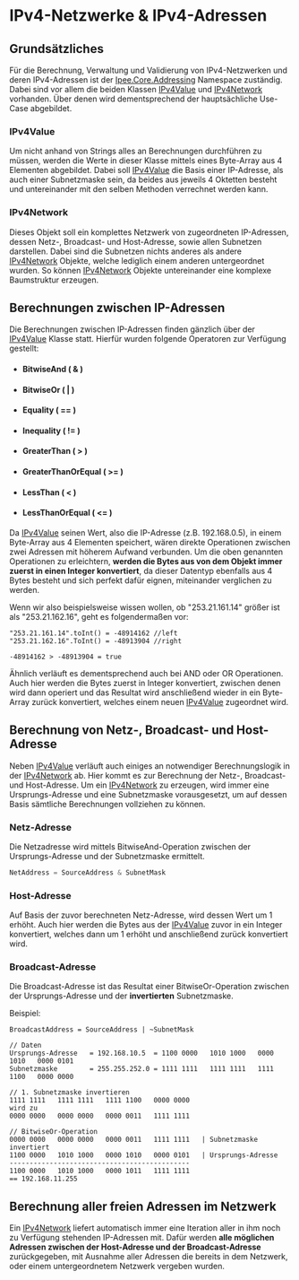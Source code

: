# IPv4-Netzwerke & IPv4-Adressen

## Grundsätzliches

Für die Berechnung, Verwaltung und Validierung von IPv4-Netzwerken und deren IPv4-Adressen ist der [Ipee.Core.Addressing](~/api/Ipee.Core.Addressing.yml) Namespace zuständig. Dabei sind vor allem die beiden Klassen [IPv4Value](~/api/Ipee.Core.Addressing.IPv4Value.yml) und [IPv4Network](~/api/Ipee.Core.Addressing.IPv4Network.yml) vorhanden. Über denen wird dementsprechend der hauptsächliche Use-Case abgebildet.

### IPv4Value

Um nicht anhand von Strings alles an Berechnungen durchführen zu müssen, werden die Werte in dieser Klasse mittels eines Byte-Array aus 4 Elementen abgebildet. Dabei soll [IPv4Value](~/api/Ipee.Core.Addressing.IPv4Value.yml) die Basis einer IP-Adresse, als auch einer Subnetzmaske sein, da beides aus jeweils 4 Oktetten besteht und untereinander mit den selben Methoden verrechnet werden kann.

### IPv4Network

Dieses Objekt soll ein komplettes Netzwerk von zugeordneten IP-Adressen, dessen Netz-, Broadcast- und Host-Adresse, sowie allen Subnetzen darstellen. Dabei sind die Subnetzen nichts anderes als andere [IPv4Network](~/api/Ipee.Core.Addressing.IPv4Network.yml) Objekte, welche lediglich einem anderen untergeordnet wurden. So können [IPv4Network](~/api/Ipee.Core.Addressing.IPv4Network.yml) Objekte untereinander eine komplexe Baumstruktur erzeugen.

## Berechnungen zwischen IP-Adressen

Die Berechnungen zwischen IP-Adressen finden gänzlich über der [IPv4Value](~/api/Ipee.Core.Addressing.IPv4Value.yml) Klasse statt. Hierfür wurden folgende Operatoren zur Verfügung gestellt:

* #### BitwiseAnd ( & )

* #### BitwiseOr ( | )

* #### Equality ( == )

* #### Inequality ( != )

* #### GreaterThan ( > )

* #### GreaterThanOrEqual ( >= )

* #### LessThan ( < )

* #### LessThanOrEqual ( <= )

Da [IPv4Value](~/api/Ipee.Core.Addressing.IPv4Value.yml) seinen Wert, also die IP-Adresse (z.B. 192.168.0.5), in einem Byte-Array aus 4 Elementen speichert, wären direkte Operationen zwischen zwei Adressen mit höherem Aufwand verbunden. Um die oben genannten Operationen zu erleichtern, **werden die Bytes aus von dem Objekt immer zuerst in einen Integer konvertiert**, da dieser Datentyp ebenfalls aus 4 Bytes besteht und sich perfekt dafür eignen, miteinander verglichen zu werden.

Wenn wir also beispielsweise wissen wollen, ob "253.21.161.14" größer ist als "253.21.162.16", geht es folgendermaßen vor:

```
"253.21.161.14".toInt() = -48914162 //left
"253.21.162.16".ToInt()	= -48913904 //right

-48914162 > -48913904 = true
```

Ähnlich verläuft es dementsprechend auch bei AND oder OR Operationen. Auch hier werden die Bytes zuerst in Integer konvertiert, zwischen denen wird dann operiert und das Resultat wird anschließend wieder in ein Byte-Array  zurück konvertiert, welches einem neuen [IPv4Value](~/api/Ipee.Core.Addressing.IPv4Value.yml) zugeordnet wird.



## Berechnung von Netz-, Broadcast- und Host-Adresse

Neben [IPv4Value](~/api/Ipee.Core.Addressing.IPv4Value.yml) verläuft auch einiges an notwendiger Berechnungslogik in der [IPv4Network](~/api/Ipee.Core.Addressing.IPv4Network.yml) ab. Hier kommt es zur Berechnung der Netz-, Broadcast- und Host-Adresse. Um ein [IPv4Network](~/api/Ipee.Core.Addressing.IPv4Network.yml) zu erzeugen, wird immer eine Ursprungs-Adresse und eine Subnetzmaske vorausgesetzt, um auf dessen Basis sämtliche Berechnungen vollziehen zu können.

### Netz-Adresse

Die Netzadresse wird mittels BitwiseAnd-Operation zwischen der Ursprungs-Adresse und der Subnetzmaske ermittelt. 

```c#
NetAddress = SourceAddress & SubnetMask
```

### Host-Adresse

Auf Basis der zuvor berechneten Netz-Adresse, wird dessen Wert um 1 erhöht. Auch hier werden die Bytes aus der [IPv4Value](~/api/Ipee.Core.Addressing.IPv4Value.yml) zuvor in ein Integer konvertiert, welches dann um 1 erhöht und anschließend zurück konvertiert wird.

### Broadcast-Adresse

Die Broadcast-Adresse ist das Resultat einer BitwiseOr-Operation zwischen der Ursprungs-Adresse und der **invertierten** Subnetzmaske.

Beispiel:

```
BroadcastAddress = SourceAddress | ~SubnetMask

// Daten
Ursprungs-Adresse	= 192.168.10.5	= 1100 0000   1010 1000   0000 1010   0000 0101
Subnetzmaske		= 255.255.252.0	= 1111 1111   1111 1111   1111 1100   0000 0000

// 1. Subnetzmaske invertieren
1111 1111   1111 1111   1111 1100   0000 0000
wird zu
0000 0000   0000 0000   0000 0011   1111 1111

// BitwiseOr-Operation
0000 0000   0000 0000   0000 0011   1111 1111	| Subnetzmaske invertiert
1100 0000   1010 1000   0000 1010   0000 0101	| Ursprungs-Adresse
---------------------------------------------
1100 0000   1010 1000   0000 1011   1111 1111
== 192.168.11.255

```



## Berechnung aller freien Adressen im Netzwerk

Ein [IPv4Network](~/api/Ipee.Core.Addressing.IPv4Network.yml) liefert automatisch immer eine Iteration aller in ihm noch zu Verfügung stehenden IP-Adressen mit. Dafür werden **alle möglichen Adressen zwischen der Host-Adresse und der Broadcast-Adresse** zurückgegeben, mit Ausnahme aller Adressen die bereits in dem Netzwerk, oder einem untergeordnetem Netzwerk vergeben wurden.